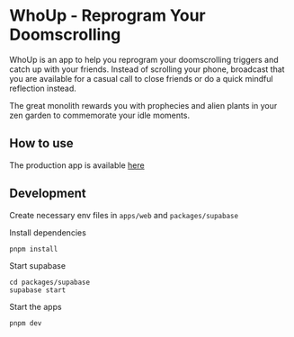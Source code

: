 # WhoUp - Reprogram Your Doomscrolling

WhoUp is an app to help you reprogram your doomscrolling triggers and catch up with your friends. Instead of scrolling your phone, broadcast that you are available for a casual call to close friends or do a quick mindful reflection instead.

The great monolith rewards you with prophecies and alien plants in your zen garden to commemorate your idle moments.

## How to use

The production app is available [here](https://whoup.now)

## Development

Create necessary env files in `apps/web` and `packages/supabase`

Install dependencies

```
pnpm install
```

Start supabase

```
cd packages/supabase
supabase start
```

Start the apps
```
pnpm dev
```